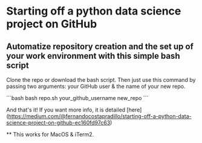 # Starting off a python data science project on GitHub

## Automatize repository creation and the set up of your work environment with this simple bash script

Clone the repo or download the bash script. Then just use this command by passing two arguments: your GitHub user & the name of your new repo.

´´´bash
bash repo.sh your_github_username new_repo
´´´

And that's it! If you want more info, it is detailed [here] (https://medium.com/@fernandocostapradillo/starting-off-a-python-data-science-project-on-github-ec160fd97c63)

** This works for MacOS & iTerm2.